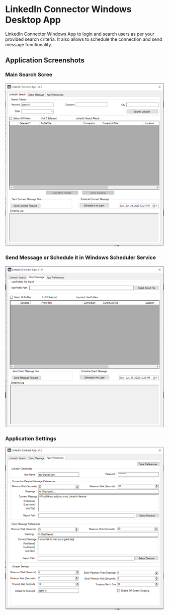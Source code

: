 # LinkedIn Connector Windows Desktop App
LinkedIn Connector Windows App to login and search users as per your provided search criteria. It also allows to schedule the connection and send message functionality.

## Application Screenshots

### Main Search Scree
![Main Search Screen](https://github.com/imyounas/LinkedIn.Connector.App/blob/master/1.PNG "Main Search Screen")
### Send Message or Schedule it in Windows Scheduler Service
![Send Message or Schedule it in Windows Scheduler Service](https://github.com/imyounas/LinkedIn.Connector.App/blob/master/2.PNG "Send Message or Schedule it in Windows Scheduler Service")
### Application Settings
![Application Settings](https://github.com/imyounas/LinkedIn.Connector.App/blob/master/3.PNG "Application Settings")
